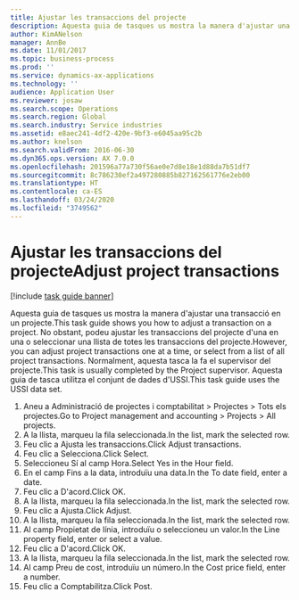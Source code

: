 ```yaml
---
title: Ajustar les transaccions del projecte
description: Aquesta guia de tasques us mostra la manera d'ajustar una transacció en un projecte.
author: KimANelson
manager: AnnBe
ms.date: 11/01/2017
ms.topic: business-process
ms.prod: ''
ms.service: dynamics-ax-applications
ms.technology: ''
audience: Application User
ms.reviewer: josaw
ms.search.scope: Operations
ms.search.region: Global
ms.search.industry: Service industries
ms.assetid: e8aec241-4df2-420e-9bf3-e6045aa95c2b
ms.author: knelson
ms.search.validFrom: 2016-06-30
ms.dyn365.ops.version: AX 7.0.0
ms.openlocfilehash: 201596a77a730f56ae0e7d8e18e1d88da7b51df7
ms.sourcegitcommit: 8c786230ef2a497280885b827162561776e2eb00
ms.translationtype: HT
ms.contentlocale: ca-ES
ms.lasthandoff: 03/24/2020
ms.locfileid: "3749562"
---
```

# <a name="adjust-project-transactions"></a><span data-ttu-id="54b80-103">Ajustar les transaccions del projecte</span><span class="sxs-lookup"><span data-stu-id="54b80-103">Adjust project transactions</span></span>

[!include [task guide banner](../../includes/task-guide-banner.md)]

<span data-ttu-id="54b80-104">Aquesta guia de tasques us mostra la manera d'ajustar una transacció en un projecte.</span><span class="sxs-lookup"><span data-stu-id="54b80-104">This task guide shows you how to adjust a transaction on a project.</span></span> <span data-ttu-id="54b80-105">No obstant, podeu ajustar les transaccions del projecte d'una en una o seleccionar una llista de totes les transaccions del projecte.</span><span class="sxs-lookup"><span data-stu-id="54b80-105">However, you can adjust project transactions one at a time, or select from a list of all project transactions.</span></span> <span data-ttu-id="54b80-106">Normalment, aquesta tasca la fa el supervisor del projecte.</span><span class="sxs-lookup"><span data-stu-id="54b80-106">This task is usually completed by the Project supervisor.</span></span> <span data-ttu-id="54b80-107">Aquesta guia de tasca utilitza el conjunt de dades d'USSI.</span><span class="sxs-lookup"><span data-stu-id="54b80-107">This task guide uses the USSI data set.</span></span>

1. <span data-ttu-id="54b80-108">Aneu a Administració de projectes i comptabilitat > Projectes > Tots els projectes.</span><span class="sxs-lookup"><span data-stu-id="54b80-108">Go to Project management and accounting > Projects > All projects.</span></span> 
2. <span data-ttu-id="54b80-109">A la llista, marqueu la fila seleccionada.</span><span class="sxs-lookup"><span data-stu-id="54b80-109">In the list, mark the selected row.</span></span> 
3. <span data-ttu-id="54b80-110">Feu clic a Ajusta les transaccions.</span><span class="sxs-lookup"><span data-stu-id="54b80-110">Click Adjust transactions.</span></span> 
4. <span data-ttu-id="54b80-111">Feu clic a Selecciona.</span><span class="sxs-lookup"><span data-stu-id="54b80-111">Click Select.</span></span> 
5. <span data-ttu-id="54b80-112">Seleccioneu Sí al camp Hora.</span><span class="sxs-lookup"><span data-stu-id="54b80-112">Select Yes in the Hour field.</span></span> 
6. <span data-ttu-id="54b80-113">En el camp Fins a la data, introduïu una data.</span><span class="sxs-lookup"><span data-stu-id="54b80-113">In the To date field, enter a date.</span></span> 
7. <span data-ttu-id="54b80-114">Feu clic a D'acord.</span><span class="sxs-lookup"><span data-stu-id="54b80-114">Click OK.</span></span> 
8. <span data-ttu-id="54b80-115">A la llista, marqueu la fila seleccionada.</span><span class="sxs-lookup"><span data-stu-id="54b80-115">In the list, mark the selected row.</span></span> 
9. <span data-ttu-id="54b80-116">Feu clic a Ajusta.</span><span class="sxs-lookup"><span data-stu-id="54b80-116">Click Adjust.</span></span> 
10. <span data-ttu-id="54b80-117">A la llista, marqueu la fila seleccionada.</span><span class="sxs-lookup"><span data-stu-id="54b80-117">In the list, mark the selected row.</span></span> 
11. <span data-ttu-id="54b80-118">Al camp Propietat de línia, introduïu o seleccioneu un valor.</span><span class="sxs-lookup"><span data-stu-id="54b80-118">In the Line property field, enter or select a value.</span></span> 
12. <span data-ttu-id="54b80-119">Feu clic a D'acord.</span><span class="sxs-lookup"><span data-stu-id="54b80-119">Click OK.</span></span> 
13. <span data-ttu-id="54b80-120">A la llista, marqueu la fila seleccionada.</span><span class="sxs-lookup"><span data-stu-id="54b80-120">In the list, mark the selected row.</span></span> 
14. <span data-ttu-id="54b80-121">Al camp Preu de cost, introduïu un número.</span><span class="sxs-lookup"><span data-stu-id="54b80-121">In the Cost price field, enter a number.</span></span> 
15. <span data-ttu-id="54b80-122">Feu clic a Comptabilitza.</span><span class="sxs-lookup"><span data-stu-id="54b80-122">Click Post.</span></span> 

